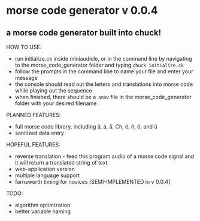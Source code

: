 # morse code generator  v 0.0.4
## a morse code generator built into chuck!  

HOW TO USE:  
* run initialize.ck inside miniaudicle, or in the command line by navigating to the morse_code_generator folder and typing `chuck initialize.ck`  
* follow the prompts in the command line to name your file and enter your message  
* the console should read out the letters and translations into morse code while playing out the sequence  
* when finished, there should be a .wav file in the morse_code_generator folder with your desired filename  
 


PLANNED FEATURES:  
* full morse code library, including ä, á, å, Ch, é, ñ, ö, and ü  
* sanitized data entry   


HOPEFUL FEATURES:  
* reverse translation - feed this program audio of a morse code signal and it will return a translated string of text  
* web-application version  
* multiple language support  
* farnsworth timing for novices [SEMI-IMPLEMENTED in v 0.0.4]  


TODO:  
* algorithm optimization  
* better variable naming  